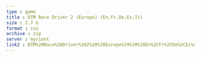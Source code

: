 ```yaml
---
type : game
title : DTM Race Driver 2 (Europe) (En,Fr,De,Es,It)
size : 2.7 G
format : iso
archive : zip
server : myrient
link2 : DTM%20Race%20Driver%202%20%28Europe%29%20%28En%2CFr%2CDe%2CEs%2CIt%29
---
```

